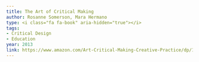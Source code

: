 ```yaml
---
title: The Art of Critical Making
author: Rosanne Somerson, Mara Hermano
type: <i class="fa fa-book" aria-hidden="true"></i>
tags:
- Critical Design
- Education
year: 2013
link: https://www.amazon.com/Art-Critical-Making-Creative-Practice/dp/1118517865/ref=sr_1_1?ie=UTF8&qid=1505090440&sr=8-1&keywords=the+art+of+critical+making
---
```

